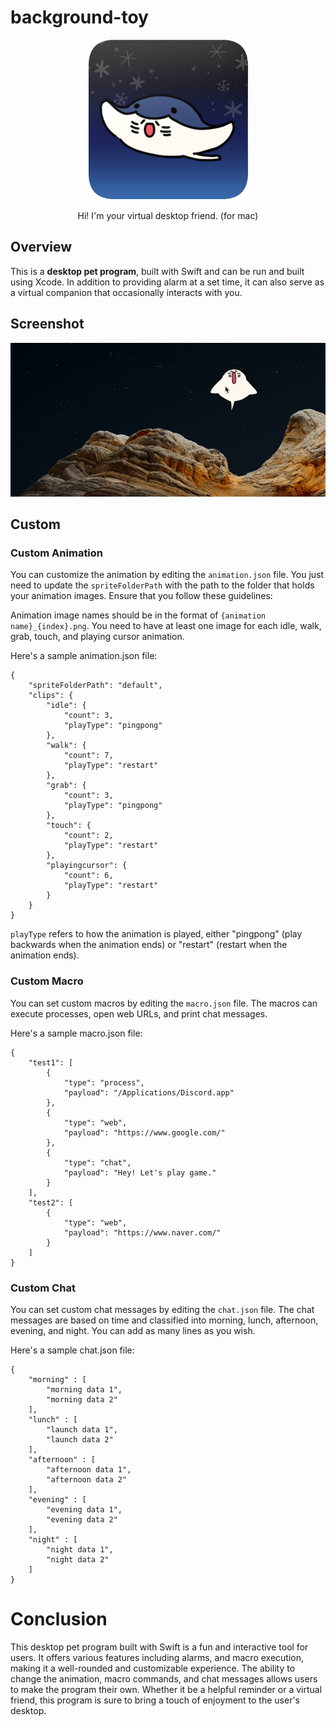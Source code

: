 # background-toy


<p align='center'>
    <img src='./Docs/icon.png'>
</p>
<p align='center'>
Hi! I'm your virtual desktop friend.
(for mac)
</p>

## Overview

This is a **desktop pet program**, built with Swift and can be run and built using Xcode. In addition to providing alarm at a set time, it can also serve as a virtual companion that occasionally interacts with you.

## Screenshot

![.](./Docs/screenshot00.gif)

## Custom

### Custom Animation

You can customize the animation by editing the `animation.json` file.
You just need to update the `spriteFolderPath` with the path to the folder that holds your animation images. Ensure that you follow these guidelines:

Animation image names should be in the format of `{animation name}_{index}.png`.
You need to have at least one image for each idle, walk, grab, touch, and playing cursor animation.

Here's a sample animation.json file:

```
{
    "spriteFolderPath": "default",
    "clips": {
        "idle": {
            "count": 3,
            "playType": "pingpong"
        },
        "walk": {
            "count": 7,
            "playType": "restart"
        },
        "grab": {
            "count": 3,
            "playType": "pingpong"
        },
        "touch": {
            "count": 2,
            "playType": "restart"
        },
        "playingcursor": {
            "count": 6,
            "playType": "restart"
        }
    }
}
```

`playType` refers to how the animation is played, either "pingpong" (play backwards when the animation ends) or "restart" (restart when the animation ends).

### Custom Macro

You can set custom macros by editing the `macro.json` file.
The macros can execute processes, open web URLs, and print chat messages.

Here's a sample macro.json file:

```
{
    "test1": [
        {
            "type": "process",
            "payload": "/Applications/Discord.app"
        },
        {
            "type": "web",
            "payload": "https://www.google.com/"
        },
        {
            "type": "chat",
            "payload": "Hey! Let's play game."
        }
    ],
    "test2": [
        {
            "type": "web",
            "payload": "https://www.naver.com/"
        }
    ]
}
```

### Custom Chat

You can set custom chat messages by editing the `chat.json` file.
The chat messages are based on time and classified into morning, lunch, afternoon, evening, and night.
You can add as many lines as you wish.

Here's a sample chat.json file:

```
{
    "morning" : [
        "morning data 1",
        "morning data 2"
    ],
    "lunch" : [
        "launch data 1",
        "launch data 2"
    ],
    "afternoon" : [
        "afternoon data 1",
        "afternoon data 2"
    ],
    "evening" : [
        "evening data 1",
        "evening data 2"
    ],
    "night" : [
        "night data 1",
        "night data 2"
    ]
}
```

# Conclusion

This desktop pet program built with Swift is a fun and interactive tool for users. It offers various features including alarms, and macro execution, making it a well-rounded and customizable experience. The ability to change the animation, macro commands, and chat messages allows users to make the program their own. Whether it be a helpful reminder or a virtual friend, this program is sure to bring a touch of enjoyment to the user's desktop.
